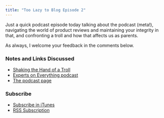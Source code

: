 ```yaml
---
title: "Too Lazy to Blog Episode 2"
---
```

<p>Just a quick podcast episode today talking about the podcast (meta!), navigating the world of product reviews and maintaining your integrity in that, and confronting a troll and how that affects us as parents.</p>
<p>As always, I welcome your feedback in the comments below.</p>
<h3>Notes and Links Discussed</h3>
<ul>
<li><a href="https://chrisenns.com/2012/09/shaking-the-hand-of-a-troll/">Shaking the Hand of a Troll</a></li>
<li><a href="https://expertsoneverything.ca">Experts on Everything podcast</a></li>
<li><a href="https://chrisenns.com/the-podcast/">The podcast page</a></li>
</ul>
<h3 id="subscribe">Subscribe</h3>
<ul>
<li><a href="https://phobos.apple.com/WebObjects/MZStore.woa/wa/viewPodcast?id=563304315">Subscribe in iTunes</a></li>
<li><a href="https://chrisenns.com/feed/podcast/">RSS Subscription</a></li>
</ul>
